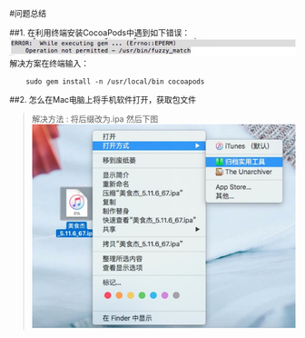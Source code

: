 #问题总结

##1. 在利用终端安装CocoaPods中遇到如下错误：
![](image/q1.jpg)
<br>解决方案在终端输入：
```
	sudo gem install -n /usr/local/bin cocoapods
```
##2. 怎么在Mac电脑上将手机软件打开，获取包文件
> 解决方法 : 将后缀改为.ipa 然后下图
> ![](image/q2.jpg)

